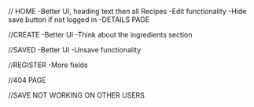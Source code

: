 // HOME
-Better UI, heading text then all Recipes
-Edit functionality
-Hide save button if not logged in
-DETAILS PAGE

//CREATE
-Better UI
-Think about the ingredients section

//SAVED
-Better UI
-Unsave functionality

//REGISTER
-More fields

//404 PAGE

//SAVE NOT WORKING ON OTHER USERS